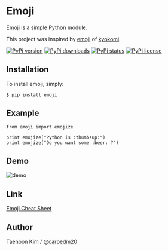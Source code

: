Emoji
=====

Emoji is a simple Python module.

This project was inspired by [emoji](https://github.com/kyokomi/emoji) of [kyokomi](https://github.com/kyokomi/emoji).

[![PyPi version](https://pypip.in/v/emoji/badge.png?style=flat)](https://pypi.python.org/pypi/emoji)
[![PyPi downloads](https://pypip.in/d/emoji/badge.png?style=flat)](https://pypi.python.org/pypi/emoji)
[![PyPi status](https://pypip.in/status/emoji/badge.svg?style=flat)](https://pypi.python.org/pypi/emoji)
[![PyPi license](https://pypip.in/license/emoji/badge.svg?style=flat)](https://pypi.python.org/pypi/emoji)


Installation
------------

To install emoji, simply:

    $ pip install emoji


Example
-------

    from emoji import emojize

    print emojize("Python is :thumbsup:")
    print emojize("Do you want some :beer: ?")


Demo
----

![demo](https://raw.githubusercontent.com/carpedm20/emoji/master/demo/demo.png)


Link
----

[Emoji Cheat Sheet](http://www.emoji-cheat-sheet.com/)


Author
------

Taehoon Kim / [@carpedm20](http://carpedm20.github.io/about/)
